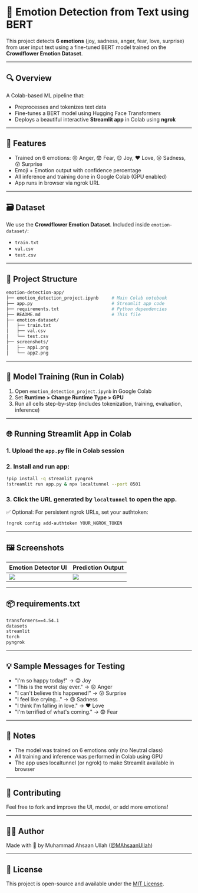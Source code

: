 # 🧠 Emotion Detection from Text using BERT

This project detects **6 emotions** (joy, sadness, anger, fear, love, surprise) from user input text using a fine-tuned BERT model trained on the **Crowdflower Emotion Dataset**.

---

## 🔍 Overview

A Colab-based ML pipeline that:

* Preprocesses and tokenizes text data
* Fine-tunes a BERT model using Hugging Face Transformers
* Deploys a beautiful interactive **Streamlit app** in Colab using **ngrok**

---

## 🚀 Features

* Trained on 6 emotions: 😠 Anger, 😨 Fear, 😊 Joy, ❤️ Love, 😢 Sadness, 😲 Surprise
* Emoji + Emotion output with confidence percentage
* All inference and training done in Google Colab (GPU enabled)
* App runs in browser via ngrok URL

---

## 🗃 Dataset

We use the **Crowdflower Emotion Dataset**.
Included inside `emotion-dataset/`:

* `train.txt`
* `val.csv`
* `test.csv`

---

## 📁 Project Structure

```bash
emotion-detection-app/
├── emotion_detection_project.ipynb     # Main Colab notebook
├── app.py                              # Streamlit app code
├── requirements.txt                    # Python dependencies
├── README.md                           # This file
├── emotion-dataset/                   
│   ├── train.txt
│   ├── val.csv
│   └── test.csv
├── screenshots/                       
│   ├── app1.png
│   └── app2.png
```

---

## 🧠 Model Training (Run in Colab)

1. Open `emotion_detection_project.ipynb` in Google Colab
2. Set **Runtime > Change Runtime Type > GPU**
3. Run all cells step-by-step (includes tokenization, training, evaluation, inference)

---

## 🌐 Running Streamlit App in Colab

### 1. Upload the `app.py` file in Colab session

### 2. Install and run app:

```bash
!pip install -q streamlit pyngrok
!streamlit run app.py & npx localtunnel --port 8501
```

### 3. Click the URL generated by `localtunnel` to open the app.

✅ Optional: For persistent ngrok URLs, set your authtoken:

```bash
!ngrok config add-authtoken YOUR_NGROK_TOKEN
```

---

## 🖼 Screenshots

| Emotion Detector UI         | Prediction Output                   |
| --------------------------- | ----------------------------------- |
| ![](screenshots/app_ui.png) | ![](screenshots/result_example.png) |

---

## 📦 requirements.txt

```txt
transformers==4.54.1
datasets
streamlit
torch
pyngrok
```

---

## 💡 Sample Messages for Testing

* "I'm so happy today!" → 😊 Joy
* "This is the worst day ever." → 😠 Anger
* "I can't believe this happened!" → 😲 Surprise
* "I feel like crying..." → 😢 Sadness
* "I think I'm falling in love." → ❤️ Love
* "I'm terrified of what's coming." → 😨 Fear

---

## 📌 Notes

* The model was trained on 6 emotions only (no Neutral class)
* All training and inference was performed in Colab using GPU
* The app uses localtunnel (or ngrok) to make Streamlit available in browser

---

## 🤝 Contributing

Feel free to fork and improve the UI, model, or add more emotions!

---

## 🧑‍💻 Author

Made with 💙 by Muhammad Ahsaan Ullah ([@MAhsaanUllah](https://github.com/MAhsaanUllah))

---

## 📄 License

This project is open-source and available under the [MIT License](LICENSE).
